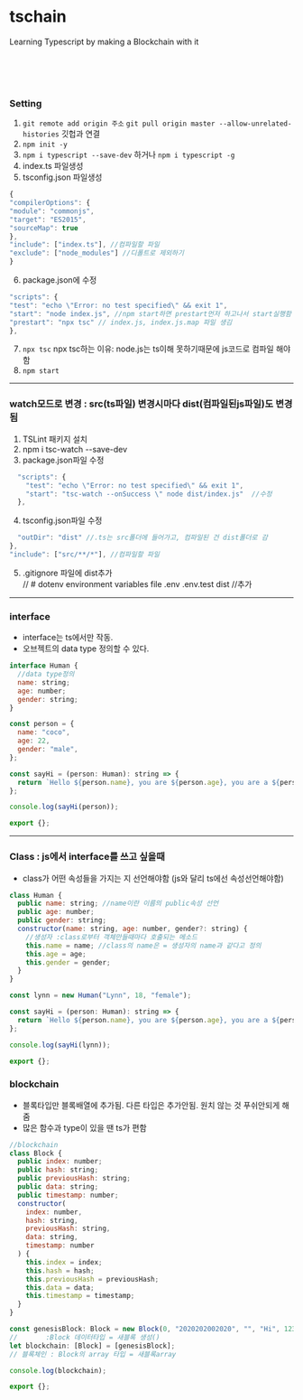 # tschain

Learning Typescript by making a Blockchain with it <br><br><br><br><br>

### Setting

1. `git remote add origin 주소` `git pull origin master --allow-unrelated-histories` 깃헙과 연결
2. `npm init -y`
3. `npm i typescript --save-dev` 하거나 `npm i typescript -g`
4. index.ts 파일생성
5. tsconfig.json 파일생성

```js
{
"compilerOptions": {
"module": "commonjs",
"target": "ES2015",
"sourceMap": true
},
"include": ["index.ts"], //컴파일할 파일
"exclude": ["node_modules"] //디폴트로 제외하기
}
```

6. package.json에 수정

```js
"scripts": {
"test": "echo \"Error: no test specified\" && exit 1",
"start": "node index.js", //npm start하면 prestart먼저 하고나서 start실행함
"prestart": "npx tsc" // index.js, index.js.map 파일 생김
},
```

7. `npx tsc` npx tsc하는 이유: node.js는 ts이해 못하기때문에 js코드로 컴파일 해야함
8. `npm start`

---

### watch모드로 변경 : src(ts파일) 변경시마다 dist(컴파일된js파일)도 변경됨

1. TSLint 패키지 설치
2. npm i tsc-watch --save-dev
3. package.json파일 수정

```js
  "scripts": {
    "test": "echo \"Error: no test specified\" && exit 1",
    "start": "tsc-watch --onSuccess \" node dist/index.js"  //수정
  },
```

4. tsconfig.json파일 수정

```js
  "outDir": "dist" //.ts는 src폴더에 들어가고, 컴파일된 건 dist폴더로 감
},
"include": ["src/**/*"], //컴파일할 파일
```

5. .gitignore 파일에 dist추가  
    // # dotenv environment variables file
   .env
   .env.test
   dist //추가

---

### interface

- interface는 ts에서만 작동.
- 오브젝트의 data type 정의할 수 있다.

```js
interface Human {
  //data type정의
  name: string;
  age: number;
  gender: string;
}

const person = {
  name: "coco",
  age: 22,
  gender: "male",
};

const sayHi = (person: Human): string => {
  return `Hello ${person.name}, you are ${person.age}, you are a ${person.gender}~!`;
};

console.log(sayHi(person));

export {};
```

---

### Class : js에서 interface를 쓰고 싶을때

- class가 어떤 속성들을 가지는 지 선언해야함 (js와 달리 ts에선 속성선언해야함)

```js
class Human {
  public name: string; //name이란 이름의 public속성 선언
  public age: number;
  public gender: string;
  constructor(name: string, age: number, gender?: string) {
    //생성자 :class로부터 객체만들때마다 호출되는 메소드
    this.name = name; //class의 name은 = 생성자의 name과 같다고 정의
    this.age = age;
    this.gender = gender;
  }
}

const lynn = new Human("Lynn", 18, "female");

const sayHi = (person: Human): string => {
  return `Hello ${person.name}, you are ${person.age}, you are a ${person.gender}~!`;
};

console.log(sayHi(lynn));

export {};

```

### blockchain

- 블록타입만 블록배열에 추가됨. 다른 타입은 추가안됨. 원치 않는 것 푸쉬안되게 해줌
- 많은 함수과 type이 있을 땐 ts가 편함

```js
//blockchain
class Block {
  public index: number;
  public hash: string;
  public previousHash: string;
  public data: string;
  public timestamp: number;
  constructor(
    index: number,
    hash: string,
    previousHash: string,
    data: string,
    timestamp: number
  ) {
    this.index = index;
    this.hash = hash;
    this.previousHash = previousHash;
    this.data = data;
    this.timestamp = timestamp;
  }
}

const genesisBlock: Block = new Block(0, "2020202002020", "", "Hi", 123456);
//       :Block 데이터타입 = 새블록 생성()
let blockchain: [Block] = [genesisBlock];
// 블록체인 : Block의 array 타입 = 새블록array

console.log(blockchain);

export {};

```
